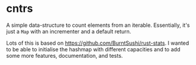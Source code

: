 # cntrs

A simple data-structure to count elements from an iterable.
Essentially, it's just a `Map` with an incrementer and a default return.

Lots of this is based on <https://github.com/BurntSushi/rust-stats>.
I wanted to be able to initialise the hashmap with different capacities and 
to add some more features, documentation, and tests.
